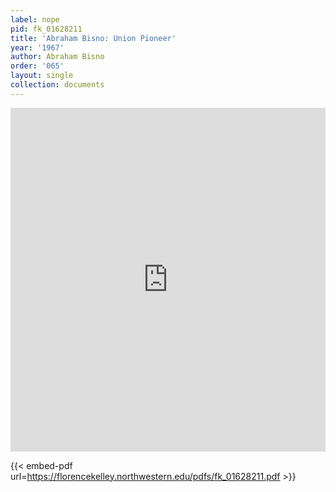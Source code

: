```yaml
---
label: nope
pid: fk_01628211
title: 'Abraham Bisno: Union Pioneer'
year: '1967'
author: Abraham Bisno
order: '065'
layout: single
collection: documents
---
```

<iframe src="https://northwestern.app.box.com/embed/s/jlswbucvo3p6apv0gq2kuhd0cwg85og9?sortColumn=date&view=list" width="100%" height="550" frameborder="0" allowfullscreen webkitallowfullscreen msallowfullscreen></iframe>


{{< embed-pdf url=https://florencekelley.northwestern.edu/pdfs/fk_01628211.pdf >}}